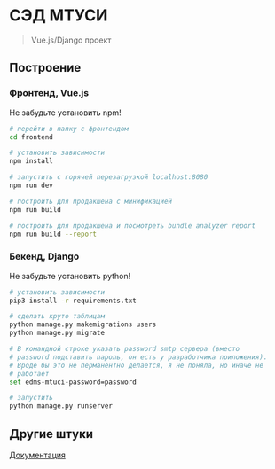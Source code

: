# СЭД МТУСИ

> Vue.js/Django проект

## Построение

### Фронтенд, Vue.js

Не забудьте установить npm!

``` bash
# перейти в папку с фронтендом
cd frontend

# установить зависимости
npm install

# запустить с горячей перезагрузкой localhost:8080
npm run dev

# построить для продакшена с минификацией
npm run build

# построить для продакшена и посмотреть bundle analyzer report
npm run build --report
```

### Бекенд, Django

Не забудьте установить python!

``` bash
# установить зависимости
pip3 install -r requirements.txt

# сделать круто таблицам
python manage.py makemigrations users
python manage.py migrate

# В командной строке указать password smtp сервера (вместо 
# password подставить пароль, он есть у разработчика приложения).
# Вроде бы это не перманентно делается, я не поняла, но иначе не
# работает
set edms-mtuci-password=password

# запустить
python manage.py runserver
```

## Другие штуки

[Документация](edms-mtuci.herokuapp.ru/docs "edms-mtuci.herokuapp.ru/docs")
